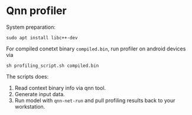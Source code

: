 # Qnn profiler
System preparation:

```
sudo apt install libc++-dev
```

For compiled conetxt binary `compiled.bin`, run profiler on android devices via

```
sh profiling_script.sh compiled.bin
```

The scripts does:

1. Read context binary info via qnn tool.
2. Generate input data.
3. Run model with `qnn-net-run` and pull profiling results back to your workstation.